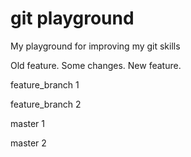 git playground
=============

My playground for improving my git skills

Old feature.
Some changes.
New feature.

feature_branch 1

feature_branch 2

master 1

master 2
